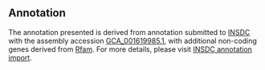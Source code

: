 

Annotation
----------

The annotation presented is derived from annotation submitted to
[INSDC](http://www.insdc.org) with the assembly accession
[GCA\_001619985.1](http://www.ebi.ac.uk/ena/data/view/GCA_001619985.1),
with additional non-coding genes derived from
[Rfam](http://rfam.xfam.org/). For more details, please visit [INSDC
annotation
import](http://ensemblgenomes.org/info/data/insdc_annotation).
